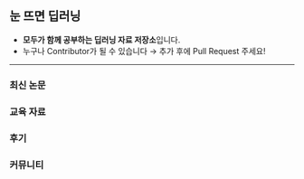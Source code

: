 ## 눈 뜨면 딥러닝

- **모두가 함께 공부하는 딥러닝 자료 저장소**입니다.
- 누구나 Contributor가 될 수 있습니다 → 추가 후에 Pull Request 주세요!

-------------

### 최신 논문



### 교육 자료



### 후기



### 커뮤니티



